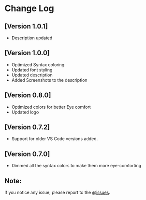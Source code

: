# Change Log

## [Version 1.0.1]

 - Description updated

## [Version 1.0.0]

 - Optimized Syntax coloring
 - Updated font styling
 - Updated description
 - Added Screenshots to the description

## [Version 0.8.0]

 - Optimized colors for better Eye comfort
 - Updated logo

## [Version 0.7.2]

 - Support for older VS Code versions added.

## [Version 0.7.0]

 - Dimmed all the syntax colors to make them more  eye-comforting


## Note:

If you notice any issue, please report to the [@issues](https://github.com/HRIDOY-BUZZ/buzzokai-dimmed/issues).
